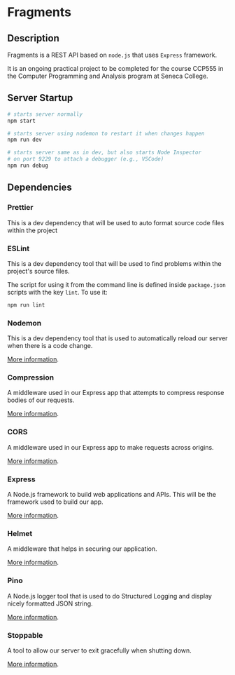 # Fragments

## Description

Fragments is a REST API based on `node.js` that uses `Express` framework.

It is an ongoing practical project to be completed for the course CCP555 in the Computer Programming and Analysis program at Seneca College.

## Server Startup

``` sh
# starts server normally
npm start

# starts server using nodemon to restart it when changes happen
npm run dev

# starts server same as in dev, but also starts Node Inspector
# on port 9229 to attach a debugger (e.g., VSCode)
npm run debug
```

## Dependencies

### Prettier

This is a dev dependency that will be used to auto format source code files within the project

### ESLint

This is a dev dependency tool that will be used to find problems within the project's source files.

The script for using it from the command line is defined inside `package.json` scripts with the key `lint`. To use it:

``` sh
npm run lint
```
  
### Nodemon

This is a dev dependency tool that is used to automatically reload our server when there is a code change.

[More information](https://www.npmjs.com/package/nodemon).

### Compression

A middleware used in our Express app that attempts to compress response bodies of our requests.

[More information](https://www.npmjs.com/package/compression).

### CORS

A middleware used in our Express app to make requests across origins.

[More information](https://www.npmjs.com/package/cors).

### Express

A Node.js framework to build web applications and APIs. This will be the framework used to build our app.

[More information](https://www.npmjs.com/package/express).

### Helmet

A middleware that helps in securing our application.

[More information](https://www.npmjs.com/package/helmet).

### Pino

A Node.js logger tool that is used to do Structured Logging and display nicely formatted JSON string.

[More information](https://getpino.io/#/).

### Stoppable

A tool to allow our server to exit gracefully when shutting down.

[More information](https://www.npmjs.com/package/stoppable).
